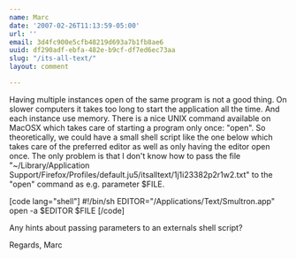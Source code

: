 ```yaml
---
name: Marc
date: '2007-02-26T11:13:59-05:00'
url: ''
email: 3d4fc900e5cfb48219d693a7b1fb8ae6
uuid: df290adf-ebfa-482e-b9cf-df7ed6ec73aa
slug: "/its-all-text/"
layout: comment

---
```


Having multiple instances open of the same program is not a good thing. On slower computers it takes too long to start the application all the time. And each instance use memory. There is a nice UNIX command available on MacOSX which takes care of starting a program only once: "open". So theoretically, we could have a small shell script like the one below which takes care of the preferred editor as well as only having the editor open once. The only problem is that I don't know how to pass the file "~/Library/Application Support/Firefox/Profiles/default.ju5/itsalltext/1j1i23382p2r1w2.txt" to the "open" command as e.g. parameter $FILE.

[code lang="shell"]
#!/bin/sh
EDITOR=&quot;/Applications/Text/Smultron.app&quot;
open -a $EDITOR $FILE
[/code]

Any hints about passing parameters to an externals shell script?

Regards, Marc
